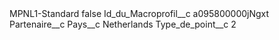 <?xml version="1.0" encoding="UTF-8"?>
<CustomMetadata xmlns="http://soap.sforce.com/2006/04/metadata" xmlns:xsi="http://www.w3.org/2001/XMLSchema-instance" xmlns:xsd="http://www.w3.org/2001/XMLSchema">
    <label>MPNL1-Standard</label>
    <protected>false</protected>
    <values>
        <field>Id_du_Macroprofil__c</field>
        <value xsi:type="xsd:string">a095800000jNgxt</value>
    </values>
    <values>
        <field>Partenaire__c</field>
        <value xsi:nil="true"/>
    </values>
    <values>
        <field>Pays__c</field>
        <value xsi:type="xsd:string">Netherlands</value>
    </values>
    <values>
        <field>Type_de_point__c</field>
        <value xsi:type="xsd:string">2</value>
    </values>
</CustomMetadata>
